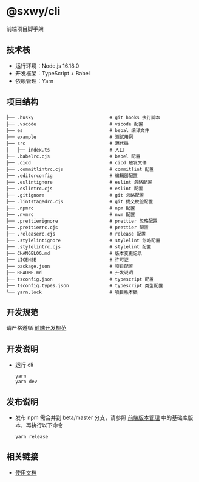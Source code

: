 # @sxwy/cli

前端项目脚手架

## 技术栈

- 运行环境：Node.js 16.18.0
- 开发框架：TypeScript + Babel
- 依赖管理：Yarn

## 项目结构

```shell
├── .husky                            # git hooks 执行脚本
├── .vscode                           # vscode 配置
├── es                                # bebal 编译文件
├── example                           # 测试用例
├── src                               # 源代码
│   ├── index.ts                      # 入口
├── .babelrc.cjs                      # babel 配置
├── .cicd                             # cicd 触发文件
├── .commitlintrc.cjs                 # commitlint 配置
├── .editorconfig                     # 编辑器配置
├── .eslintignore                     # eslint 忽略配置
├── .eslintrc.cjs                     # eslint 配置
├── .gitignore                        # git 忽略配置
├── .lintstagedrc.cjs                 # git 提交校验配置
├── .npmrc                            # npm 配置
├── .nvmrc                            # nvm 配置
├── .prettierignore                   # prettier 忽略配置
├── .prettierrc.cjs                   # prettier 配置
├── .releaserc.cjs                    # release 配置
├── .stylelintignore                  # stylelint 忽略配置
├── .stylelintrc.cjs                  # stylelint 配置
├── CHANGELOG.md                      # 版本变更记录
├── LICENSE                           # 许可证
├── package.json                      # 项目配置
├── README.md                         # 开发说明
├── tsconfig.json                     # typescript 配置
├── tsconfig.types.json               # typescript 类型配置
└── yarn.lock                         # 项目版本锁
```

## 开发规范

请严格遵循 [前端开发规范](https://sxwy.github.io/standard/)

## 开发说明

- 运行 cli
  ```shell
  yarn
  yarn dev
  ```

## 发布说明

- 发布 npm 需合并到 beta/master 分支，请参照 [前端版本管理](https://sxwy.github.io/standard/rules/project/version.html) 中的基础库版本，再执行以下命令

  ```shell
  yarn release
  ```

## 相关链接

- [使用文档](https://sxwy.github.io/standard/rules/project/template.html#脚手架)
